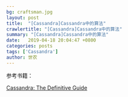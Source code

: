 ```yaml
---
bg: craftsman.jpg
layout: post
title:  "[Cassandra]Cassandra中的算法"
crawlertitle: "[Cassandra]Cassandra中的算法"
summary: "[Cassandra]Cassandra中的算法"
date:   2019-04-18 20:04:47 +0800
categories: posts
tags: ['Cassandra']
author: 世农
---
```



参考书籍：

[Cassandra: The Definitive Guide](http://libgen.io/book/index.php?md5=675AF95EE9D4E26AF11468F283EC408B "Cassandra: The Definitive Guide")